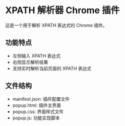 # XPATH 解析器 Chrome 插件

这是一个用于解析 XPATH 表达式的 Chrome 插件。

## 功能特点
- 左侧输入 XPATH 表达式
- 右侧显示解析结果
- 支持实时解析当前页面的 XPATH 表达式

## 文件结构
- manifest.json: 插件配置文件
- popup.html: 插件主界面
- popup.css: 界面样式文件
- popup.js: 功能实现脚本
